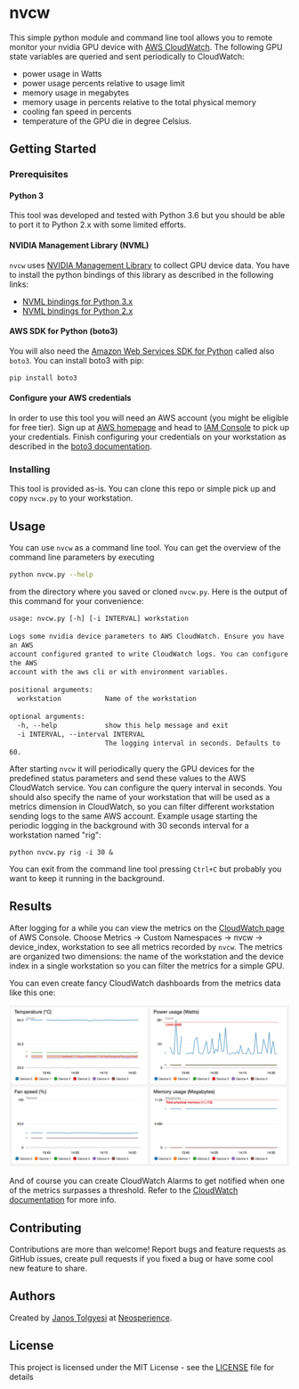 # nvcw

This simple python module and command line tool allows you to remote monitor your nvidia GPU device with [AWS CloudWatch](https://aws.amazon.com/cloudwatch/). The following GPU state variables are queried and sent periodically to CloudWatch:
 - power usage in Watts
 - power usage percents relative to usage limit
 - memory usage in megabytes
 - memory usage in percents relative to the total physical memory
 - cooling fan speed in percents
 - temperature of the GPU die in degree Celsius.

## Getting Started

### Prerequisites

#### Python 3

This tool was developed and tested with Python 3.6 but you should be able to port it to Python 2.x with some limited efforts.

#### NVIDIA Management Library (NVML)
`nvcw` uses [NVIDIA Management Library](https://developer.nvidia.com/nvidia-management-library-nvml) to collect GPU device data. You have to install the python bindings of this library as described in the following links:
 - [NVML bindings for Python 3.x](https://pypi.org/project/nvidia-ml-py3/)
 - [NVML bindings for Python 2.x](https://pypi.org/project/nvidia-ml-py/)

#### AWS SDK for Python (boto3)

You will also need the [Amazon Web Services SDK for Python](http://boto3.readthedocs.io/en/latest/) called also `boto3`. You can install boto3 with pip:

```bash
pip install boto3
```

#### Configure your AWS credentials

In order to use this tool you will need an AWS account (you might be eligible for free tier). Sign up at [AWS homepage](https://aws.amazon.com) and head to [IAM Console](https://console.aws.amazon.com/iam/home) to pick up your credentials. Finish configuring your credentials on your workstation as described in the [boto3 documentation](http://boto3.readthedocs.io/en/latest/guide/quickstart.html#configuration).

### Installing

This tool is provided as-is. You can clone this repo or simple pick up and copy `nvcw.py` to your workstation.

## Usage

You can use `nvcw` as a command line tool. You can get the overview of the command line parameters by executing

```bash
python nvcw.py --help
```

from the directory where you saved or cloned `nvcw.py`. Here is the output of this command for your convenience:

```
usage: nvcw.py [-h] [-i INTERVAL] workstation

Logs some nvidia device parameters to AWS CloudWatch. Ensure you have an AWS
account configured granted to write CloudWatch logs. You can configure the AWS
account with the aws cli or with environment variables.

positional arguments:
  workstation           Name of the workstation

optional arguments:
  -h, --help            show this help message and exit
  -i INTERVAL, --interval INTERVAL
                        The logging interval in seconds. Defaults to 60.
```

After starting `nvcw` it will periodically query the GPU devices for the predefined status parameters and send these values to the AWS CloudWatch service. You can configure the query interval in seconds. You should also specify the name of your workstation that will be used as a metrics dimension in CloudWatch, so you can filter different workstation sending logs to the same AWS account. Example usage starting the periodic logging in the background with 30 seconds interval for a workstation named "rig":

```
python nvcw.py rig -i 30 &
```
You can exit from the command line tool pressing `Ctrl+C` but probably you want to keep it running in the background.

## Results

After logging for a while you can view the metrics on the [CloudWatch page](https://console.aws.amazon.com/cloudwatch) of AWS Console. Choose Metrics -> Custom Namespaces -> nvcw -> device_index, workstation to see all metrics recorded by `nvcw`. The metrics are organized two dimensions: the name of the workstation and the device index in a single workstation so you can filter the metrics for a simple GPU.

You can even create fancy CloudWatch dashboards from the metrics data like this one:

![Example CloudWatch dashboard for nvcw metrics](docs/dashboard.png)

And of course you can create CloudWatch Alarms to get notified when one of the metrics surpasses a threshold. Refer to the [CloudWatch documentation](https://docs.aws.amazon.com/AmazonCloudWatch/latest/monitoring/ConsoleAlarms.html) for more info.

## Contributing

Contributions are more than welcome! Report bugs and feature requests as GitHub issues, create pull requests if you fixed a bug or have some cool new feature to share.

## Authors

Created by [Janos Tolgyesi](https://twitter.com/jtolgyesi) at [Neosperience](http://www.neosperience.com/).

## License

This project is licensed under the MIT License - see the [LICENSE](LICENSE) file for details
